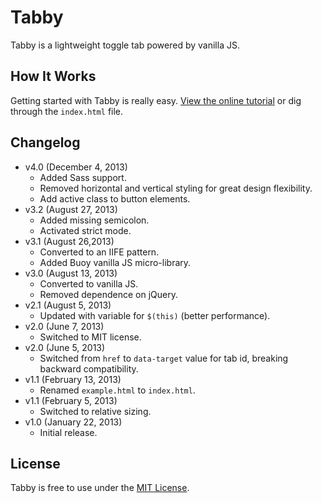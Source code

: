 # Tabby
Tabby is a lightweight toggle tab powered by vanilla JS.

## How It Works
Getting started with Tabby is really easy. [View the online tutorial](http://cferdinandi.github.com/tabby/) or dig through the `index.html` file.

## Changelog
* v4.0 (December 4, 2013)
  * Added Sass support.
  * Removed horizontal and vertical styling for great design flexibility.
  * Add active class to button elements.
* v3.2 (August 27, 2013)
  * Added missing semicolon.
  * Activated strict mode.
* v3.1 (August 26,2013)
  * Converted to an IIFE pattern.
  * Added Buoy vanilla JS micro-library.
* v3.0 (August 13, 2013)
  * Converted to vanilla JS.
  * Removed dependence on jQuery.
* v2.1 (August 5, 2013)
  * Updated with variable for `$(this)` (better performance).
* v2.0 (June 7, 2013)
  * Switched to MIT license.
* v2.0 (June 5, 2013)
  * Switched from `href` to `data-target` value for tab id, breaking backward compatibility.
* v1.1 (February 13, 2013)
  * Renamed `example.html` to `index.html`.
* v1.1 (February 5, 2013)
  * Switched to relative sizing.
* v1.0 (January 22, 2013)
  * Initial release.

## License
Tabby is free to use under the [MIT License](http://gomakethings.com/mit/).